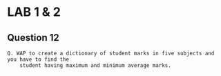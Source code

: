 # LAB 1 & 2

## Question 12  

    Q. WAP to create a dictionary of student marks in five subjects and you have to find the
        student having maximum and minimum average marks.  
